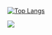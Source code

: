 
[![Top Langs](https://github-readme-stats.vercel.app/api/top-langs/?username=dream-worker&layout=compact&card_width=440&langs_count=10)](https://github.com/dream-worker)

<img align="bottom" src="https://github-readme-stats.vercel.app/api?username=dream-worker&show_icons=true&icon_color=A0DBA9&text_color=00A070&bg_color=F4DE4E&hide_title=false" />
<!--[![dream-worker's wakatime stats](https://github-readme-stats.vercel.app/api/wakatime?username=julie)]
[![willianrod's wakatime stats](https://github-readme-stats.vercel.app/api/wakatime?username=anuraghazra)](https://github.com/anuraghazra/github-readme-stats)


[![Readme Card](https://github-readme-stats.vercel.app/api/pin/?username=dream-worker&repo=dream-worker)](https://github.com/dream-worker)
-->





<!--
**dream-worker/dream-worker** is a ✨ _special_ ✨ repository because its `README.md` (this file) appears on your GitHub profile.

Here are some ideas to get you started:

- 🔭 I’m currently working on ...
- 🌱 I’m currently learning ...
- 👯 I’m looking to collaborate on ...
- 🤔 I’m looking for help with ...
- 💬 Ask me about ...
- 📫 How to reach me: ...
- 😄 Pronouns: ...
- ⚡ Fun fact: ...
-->

